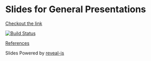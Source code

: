 # Slides for General Presentations


[Checkout the link](http://vishnu667.github.io/slides/)

[![Build Status](https://travis-ci.org/vishnu667/slides.svg?branch=master)](https://travis-ci.org/vishnu667/slides)

[References](References.md)

Slides Powered by [reveal-js](http://lab.hakim.se/reveal-js)
